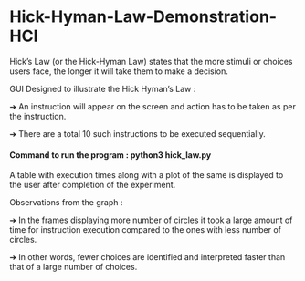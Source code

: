 # Hick-Hyman-Law-Demonstration-HCI

Hick’s Law (or the Hick-Hyman Law) states that the more stimuli or choices users face, the
longer it will take them to make a decision.

GUI Designed to illustrate the Hick Hyman’s Law :

➔ An instruction will appear on the screen and action has to be taken as per the instruction.

➔ There are a total 10 such instructions to be executed sequentially.

#### Command to run the program : python3 hick_law.py

A table with execution times along with a plot of the same is displayed to the user after completion
of the experiment.

Observations from the graph :

➔ In the frames displaying more number of circles it took a large amount of time for
instruction execution compared to the ones with less number of circles.

➔ In other words, fewer choices are identified and interpreted faster than that of a large
number of choices.
